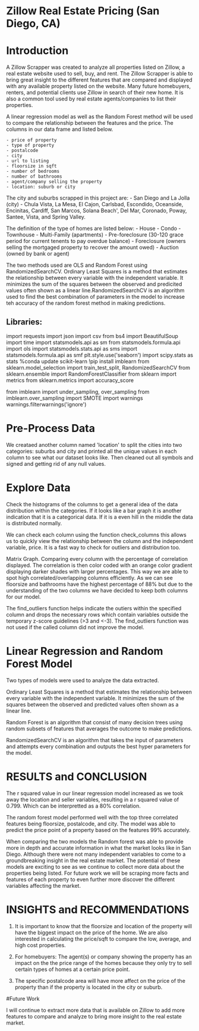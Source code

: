 # Zillow Real Estate Pricing (San Diego, CA)

# Introduction

A Zillow Scrapper was created to analyze all properties listed on Zillow, a real estate website used to sell, buy, and rent. The Zillow Scrapper is able to bring great insight to the different features that are compared and displayed with any available property listed on the website. Many future homebuyers, renters, and potential clients use Zillow in search of their new home. It is also a common tool used by real estate agents/companies to list their properties. 

A linear regression model as well as the Random Forest method will be used to compare the relationship between the features and the price. The columns in our data frame and listed below.

    - price of property
    - type of property
    - postalcode
    - city
    - url to listing
    - floorsize in sqft
    - number of bedrooms
    - number of bathrooms
    - agent/company selling the property
    - location: suburb or city

The city and suburbs scrapped in this project are:
    - San Diego and La Jolla (city)
    - Chula Vista, La Mesa, El Cajon, Carlsbad, Escondido, Oceanside, Encinitas, Cardiff, San Marcos, 
      Solana Beach', Del Mar, Coronado, Poway, Santee, Vista, and Spring Valley.
      
The definition of the type of homes are listed below: 
    - House
    - Condo
    - Townhouse 
    - Multi-Family (apartments)
    - Pre-foreclosure (30-120 grace period for current tenents to pay overdue balance)
    - Foreclosure (owners selling the mortgaged property to recover the amount owed)
    - Auction (owned by bank or agent)

The two methods used are OLS and Random Forest using RandomizedSearchCV. Ordinary Least Squares is a method that estimates the relationship between every variable with the independent variable. It minimizes the sum of the squares between the observed and predicited values often shown as a linear line.RandomizedSearchCV is an algorithm used to find the best combination of parameters in the model to increase teh accuracy of the random forest method in making predictions.

## Libraries: 


import requests
import json
import csv
from bs4 import BeautifulSoup
import time
import statsmodels.api as sm
from statsmodels.formula.api import ols
import statsmodels.stats.api as sms
import statsmodels.formula.api as smf
plt.style.use('seaborn')
import scipy.stats as stats
%conda update scikit-learn
!pip install imblearn
from sklearn.model_selection import train_test_split, RandomizedSearchCV
from sklearn.ensemble import RandomForestClassifier
from sklearn import metrics
from sklearn.metrics import accuracy_score
 
from imblearn import under_sampling, over_sampling
from imblearn.over_sampling import SMOTE
import warnings
warnings.filterwarnings('ignore')



# Pre-Process Data


We creataed another column named 'location' to split the cities into two categories: suburbs and city and printed all the unique values in each column to see what our dataset looks like. Then cleaned out all symbols and signed and getting rid of any null values.



# Explore Data


Check the histograms of the columns to get a general idea of the data distribution within the categories. If it looks like a bar graph it is another indication that it is a categorical data. If it is a even hill in the middle the data is distributed normally.


We can check each column using the function check_columns this allows us to quickly view the relationship between the column and the independent variable, price. It is a fast way to check for outliers and distribution too.


Matrix Graph. Comparing every column with the percentage of correlation displayed. The correlation is then color coded with an orange color gradient displaying darker shades with larger percentages. This way we are able to spot high correlated/overlapping columns efficiently. As we can see floorsize and bathrooms have the highest percentage of 88% but due to the understanding of the two columns we have decided to keep both columns for our model.



The find_outliers function helps indicate the outiers within the specified column and drops the necessary rows which contain variables outside the temporary z-score guidelines (>3 and <-3). The find_outliers function was not used if the called column did not improve the model.




# Linear Regression and Random Forest Model

Two types of models were used to analyze the data extracted. 

Ordinary Least Squares is a method that estimates the relationship between every variable with the independent variable. It minimizes the sum of the squares between the observed and predicted values often shown as a linear line.


Random Forest is an algorithm that consist of many decision trees using random subsets of features that averages the outcome to make predictions.

RandomizedSearchCV is an algorithm that takes the input of parameters and attempts every combination and outputs the best hyper parameters for the model.




# RESULTS and CONCLUSION

The r squared value in our linear regression model increased as we took away the location and seller variables, resulting in a r squared value of 0.799. Which can be interpretted as a 80% correlation. 

The random forest model performed well with the top three correlated features being floorsize, postalcode, and city. The model was able to predict the price point of a property based on the features 99% accurately. 

When comparing the two models the Random forest was able to provide more in depth and accurate information in what the market looks like in San Diego. Although there were not many independent variables to come to a groundbreaking insight in the real estate market. The potential of these models are exciting to see as we continue to collect more data about the properties being listed. For future work we will be scraping more facts and features of each property to even further more discover the different variables affecting the market.


# INSIGHTS and RECOMMENDATIONS

1. It is important to know that the floorsize and location of the property will have the biggest impact on the price of the home. We are also interested in calculating the price/sqft to compare the low, average, and high cost properties.

2. For homebuyers: The agent(s) or company showing the property has an impact on the the price range of the homes because they only try to sell certain types of homes at a certain price point.

3. The specific postalcode area will have more affect on the price of the property than if the property is located in the city or suburb.

#Future Work 

I will continue to extract more data that is available on Zillow to add more features to compare and analyze to bring more insight to the real estate market.